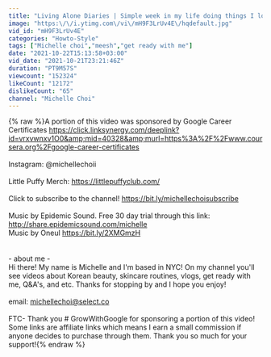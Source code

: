 ```yaml
---
title: "Living Alone Diaries | Simple week in my life doing things I love, cooking, furnishing apartment!"
image: "https:\/\/i.ytimg.com\/vi\/mH9F3LrUv4E\/hqdefault.jpg"
vid_id: "mH9F3LrUv4E"
categories: "Howto-Style"
tags: ["Michelle choi","meesh","get ready with me"]
date: "2021-10-22T15:13:58+03:00"
vid_date: "2021-10-21T23:21:46Z"
duration: "PT9M57S"
viewcount: "152324"
likeCount: "12172"
dislikeCount: "65"
channel: "Michelle Choi"
---
```

{% raw %}A portion of this video was sponsored by Google Career Certificates <a rel="nofollow" target="blank" href="https://click.linksynergy.com/deeplink?id=vrxvwnxv1O0&amp;mid=40328&amp;murl=https%3A%2F%2Fwww.coursera.org%2Fgoogle-career-certificates">https://click.linksynergy.com/deeplink?id=vrxvwnxv1O0&amp;mid=40328&amp;murl=https%3A%2F%2Fwww.coursera.org%2Fgoogle-career-certificates</a><br /><br />Instagram: @michellechoii<br /><br />Little Puffy Merch: <a rel="nofollow" target="blank" href="https://littlepuffyclub.com/">https://littlepuffyclub.com/</a><br /><br />Click to subscribe to the channel!  <a rel="nofollow" target="blank" href="https://bit.ly/michellechoisubscribe">https://bit.ly/michellechoisubscribe</a><br /><br />Music by Epidemic Sound. Free 30 day trial through this link: <a rel="nofollow" target="blank" href="http://share.epidemicsound.com/michelle">http://share.epidemicsound.com/michelle</a><br />Music by Oneul <a rel="nofollow" target="blank" href="https://bit.ly/2XMGmzH">https://bit.ly/2XMGmzH</a><br /><br /><br />- about me -<br />Hi there! My name is Michelle and I'm based in NYC! On my channel you'll see videos about Korean beauty, skincare routines, vlogs, get ready with me, Q&amp;A's, and etc. Thanks for stopping by and I hope you enjoy!<br /><br />email: michellechoi@select.co<br /><br />FTC- Thank you # GrowWithGoogle for sponsoring a portion of this video! Some links are affiliate links which means I earn a small commission if anyone decides to purchase through them. Thank you so much for your support!{% endraw %}
